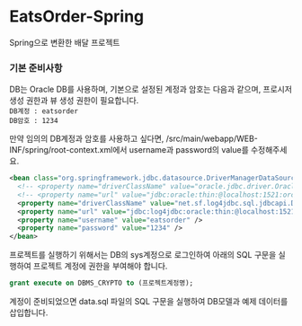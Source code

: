 # EatsOrder-Spring
Spring으로 변환한 배달 프로젝트

### 기본 준비사항
DB는 Oracle DB를 사용하며, 기본으로 설정된 계정과 암호는 다음과 같으며, 프로시저 생성 권한과 뷰 생성 권한이 필요합니다.   
`DB계정 : eatsorder`   
`DB암호 : 1234`   

만약 임의의 DB계정과 암호를 사용하고 싶다면, /src/main/webapp/WEB-INF/spring/root-context.xml에서 username과 password의 value를 수정해주세요.
```xml
<bean class="org.springframework.jdbc.datasource.DriverManagerDataSource" id="dataSource">
  <!-- <property name="driverClassName" value="oracle.jdbc.driver.OracleDriver" /> -->
  <!-- <property name="url" value="jdbc:oracle:thin:@localhost:1521:orcl" /> -->
  <property name="driverClassName" value="net.sf.log4jdbc.sql.jdbcapi.DriverSpy" />
  <property name="url" value="jdbc:log4jdbc:oracle:thin:@localhost:1521:orcl" />
  <property name="username" value="eatsorder" />
  <property name="password" value="1234" />
</bean>
```

프로젝트를 실행하기 위해서는 DB의 sys계정으로 로그인하여 아래의 SQL 구문을 실행하여 프로젝트 계정에 권한을 부여해야 합니다.   
```SQL
grant execute on DBMS_CRYPTO to (프로젝트계정명);
```

계정이 준비되었으면 data.sql 파일의 SQL 구문을 실행하여 DB모델과 예제 데이터를 삽입합니다.
